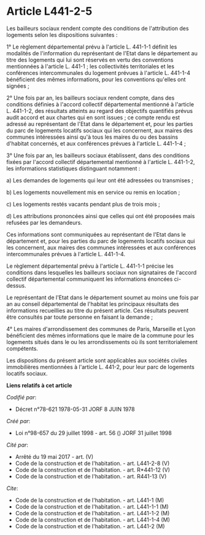 # Article L441-2-5

Les bailleurs sociaux rendent compte des conditions de l'attribution des logements selon les dispositions suivantes :

1° Le règlement départemental prévu à l'article L. 441-1-1 définit les modalités de l'information du représentant de l'Etat
dans le département au titre des logements qui lui sont réservés en vertu des conventions mentionnées à l'article L. 441-1 ;
les collectivités territoriales et les conférences intercommunales du logement prévues à l'article L. 441-1-4 bénéficient des
mêmes informations, pour les conventions qu'elles ont signées ;

2° Une fois par an, les bailleurs sociaux rendent compte, dans des conditions définies à l'accord collectif départemental
mentionné à l'article L. 441-1-2, des résultats atteints au regard des objectifs quantifiés prévus audit accord et aux
chartes qui en sont issues ; ce compte rendu est adressé au représentant de l'Etat dans le département et, pour les parties
du parc de logements locatifs sociaux qui les concernent, aux maires des communes intéressées ainsi qu'à tous les maires du
ou des bassins d'habitat concernés, et aux conférences prévues à l'article L. 441-1-4 ;

3° Une fois par an, les bailleurs sociaux établissent, dans des conditions fixées par l'accord collectif départemental
mentionné à l'article L. 441-1-2, les informations statistiques distinguant notamment :

a) Les demandes de logements qui leur ont été adressées ou transmises ;

b) Les logements nouvellement mis en service ou remis en location ;

c) Les logements restés vacants pendant plus de trois mois ;

d) Les attributions prononcées ainsi que celles qui ont été proposées mais refusées par les demandeurs.

Ces informations sont communiquées au représentant de l'Etat dans le département et, pour les parties du parc de logements
locatifs sociaux qui les concernent, aux maires des communes intéressées et aux conférences intercommunales prévues à
l'article L. 441-1-4.

Le règlement départemental prévu à l'article L. 441-1-1 précise les conditions dans lesquelles les bailleurs sociaux non
signataires de l'accord collectif départemental communiquent les informations énoncées ci-dessus.

Le représentant de l'Etat dans le département soumet au moins une fois par an au conseil départemental de l'habitat les
principaux résultats des informations recueillies au titre du présent article. Ces résultats peuvent être consultés par toute
personne en faisant la demande ;

4° Les maires d'arrondissement des communes de Paris, Marseille et Lyon bénéficient des mêmes informations que le maire de la
commune pour les logements situés dans le ou les arrondissements où ils sont territorialement compétents.

Les dispositions du présent article sont applicables aux sociétés civiles immobilières mentionnées à l'article L. 441-2, pour
leur parc de logements locatifs sociaux.

**Liens relatifs à cet article**

_Codifié par_:

  - Décret n°78-621 1978-05-31 JORF 8 JUIN 1978

_Créé par_:

  - Loi n°98-657 du 29 juillet 1998 - art. 56 () JORF 31 juillet 1998

_Cité par_:

  - Arrêté du 19 mai 2017 - art. (V)
  - Code de la construction et de l'habitation. - art. L441-2-8 (V)
  - Code de la construction et de l'habitation. - art. R*441-12 (V)
  - Code de la construction et de l'habitation. - art. R441-13 (V)

_Cite_:

  - Code de la construction et de l'habitation. - art. L441-1 (M)
  - Code de la construction et de l'habitation. - art. L441-1-1 (M)
  - Code de la construction et de l'habitation. - art. L441-1-2 (M)
  - Code de la construction et de l'habitation. - art. L441-1-4 (M)
  - Code de la construction et de l'habitation. - art. L441-2 (M)

